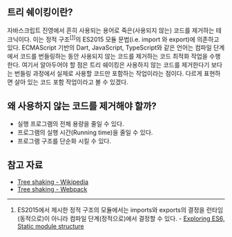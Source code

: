 ## 트리 쉐이킹이란?

자바스크립트 진영에서 흔히 사용되는 용어로 죽은(사용되지 않는) 코드를 제거하는 테크닉이다. 이는 정적 구조<sup>[[1]](#treeshaking1)</sup>의 ES2015 모듈 문법(i.e. import 와 export)에 의존하고 있다. ECMAScript 기반의 Dart, JavaScript, TypeScript와 같은 언어는 컴파일 단계에서 코드를 번들링하는 동안 사용되지 않는 코드를 제거하는 코드 최적화 작업을 수행한다. 여기서 알아두어야 할 점은 트리 쉐이킹은 사용하지 않는 코드를 제거한다기 보다는 번들링 과정에서 실제로 사용할 코드만 포함하는 작업이라는 점이다. 다르게 표현하면 살아 있는 코드 포함 작업이라고 볼 수 있겠다.

## 왜 사용하지 않는 코드를 제거해야 할까?

- 실행 프로그램의 전체 용량을 줄일 수 있다.
- 프로그램의 실행 시간(Running time)을 줄일 수 있다.
- 프로그램 구조를 단순화 시킬 수 있다.

## 참고 자료

- [Tree shaking - Wikipedia](https://en.wikipedia.org/wiki/Tree_shaking)
- [Tree shaking - Webpack](https://webpack.js.org/guides/tree-shaking/)

---

1. <a name="treeshaking1"></a> ES2015에서 제시한 정적 구조의 모듈에서는 imports와 exports의 결정을 런타임(동적으로)이 아니라 컴파일 단계(정적으로)에서 결정할 수 있다. - [Exploring ES6, Static module structure](http://exploringjs.com/es6/ch_modules.html#static-module-structure)
